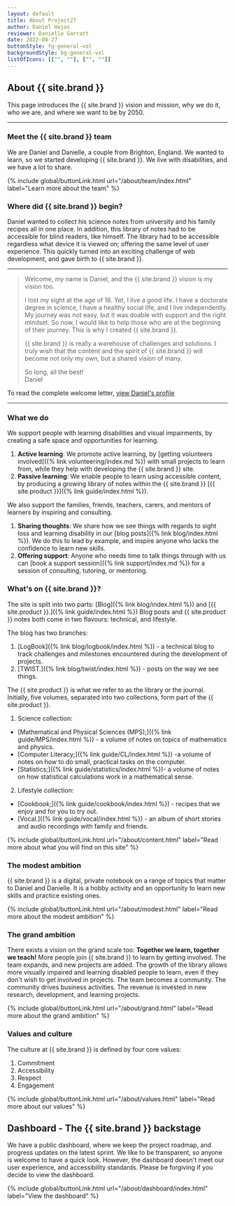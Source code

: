```yaml
---
layout: default
title: About Project27
author: Daniel Hajas
reviewer: Danielle Garratt
date: 2022-08-27
buttonStyle: fg-general-vol
backgroundStyle: bg-general-vol
listOfIcons: [["", ""], ["", ""]]
---
```

## About {{ site.brand }}

This page introduces the {{ site.brand }} vision and mission, why we do it, who we are, and where we want to be by 2050.

---

### Meet the {{ site.brand }} team

We are Daniel and Danielle, a couple from Brighton, England. We wanted to learn, so we started developing {{ site.brand }}. We live with disabilities, and we have a lot to share.

{% include global/buttonLink.html url="/about/team/index.html" label="Learn more about the team" %}

### Where did {{ site.brand }} begin?

Daniel wanted to collect his science notes from university and his family recipes all in one place. In addition, this library of notes had to be accessible for blind readers, like himself. The library had to be accessible regardless what device it is viewed on; offering the same level of user experience. This quickly turned into an exciting challenge of web development, and gave birth to {{ site.brand }}.

---

> Welcome, my name is Daniel, and the {{ site.brand }} vision is my vision too.
>
> I lost my sight at the age of 16. Yet, I live a good life.
I have a doctorate degree in science, I have a healthy social life, and I live independently.
My journey was not easy, but it was doable with support and the right mindset.
So now, I would like to help those who are at the beginning of their journey.
This is why I created {{ site.brand }}.
>
> {{ site.brand }} is really a warehouse of challenges and solutions.
> I truly wish that the content and the spirit of {{ site.brand }} will become not only my own, but a shared vision of many.
>
> So long, all the best!  
> Daniel

To read the complete welcome letter, [view Daniel's profile](./team/Daniel/index.html)

---

### What we do

We support people with learning disabilities and visual impairments, by creating a safe space and opportunities for learning.

1. **Active learning**: We promote active learning, by [getting volunteers involved]({% link volunteering/index.md %}) with small projects to learn from, while they help with developing the {{ site.brand }} site.
2. **Passive learning**: We enable people to learn using accessible content, by producing a growing library of notes within the {{ site.brand }} [{{ site.product }}]({% link guide/index.html %}).

We also support the families, friends, teachers, carers, and mentors of learners by inspiring and consulting.

1. **Sharing thoughts**: We share how we see things with regards to sight loss and learning disability in our [blog posts]({% link blog/index.html %}). We do this to lead by example, and inspire anyone who lacks the confidence to learn new skills.
2. **Offering support**: Anyone who needs time to talk things through with us can [book a support session]({% link support/index.md %}) for a session of consulting, tutoring, or mentoring.

### What's on {{ site.brand }}?

The site is split into two parts: [Blog]({% link blog/index.html %}) and [{{ site.product }}.]({% link guide/index.html %})
Blog posts and {{ site.product }} notes both come in two flavours: technical, and lifestyle.

The blog has two branches:

1. [LogBook]({% link blog/logbook/index.html %}) - a technical blog to track challenges and milestones encountered during the development of projects.
2. [TWIST.]({% link blog/twist/index.html %}) - posts on the way we see things.

The {{ site.product }} is what we refer to as the library or the journal.
Initially, five volumes, separated into two collections, form part of the {{ site.product }}.

1. Science collection:
  * [Mathematical and Physical Sciences (MPS);]({% link guide/MPS/index.html %}) - a volume of notes on topics of mathematics and physics.
  * [Computer Literacy;]({% link guide/CL/index.html %}) -a volume of notes on how to do small, practical tasks on the computer.
  * [Statistics;]({% link guide/statistics/index.html %})- a volume of notes on how statistical calculations work in a mathematical sense.
2. Lifestyle collection:
  * [Cookbook;]({% link guide/cookbook/index.html %}) - recipes that we enjoy and for you to try out.
  * [Vocal.]({% link guide/vocal/index.html %}) - an album of short stories and audio recordings with family and friends.

{% include global/buttonLink.html url="/about/content.html" label="Read more about what you will find on this site" %}

### The modest ambition

{{ site.brand }} is a digital, private notebook on a range of topics that matter to Daniel and Danielle. It is a hobby activity and an opportunity to learn new skills and practice existing ones.

{% include global/buttonLink.html url="/about/modest.html" label="Read more about the modest ambition" %}

### The grand ambition

There exists a vision on the grand scale too: 
**Together we learn, together we teach!**
More people join {{ site.brand }} to learn by getting involved.
The team expands, and new projects are added.
The growth of the library allows more visually impaired and learning disabled people to learn, even if they don't wish to get involved in projects.
The team becomes a community.
The community drives business activities.
The revenue is invested in new research, development, and learning projects.

{% include global/buttonLink.html url="/about/grand.html" label="Read more about the grand ambition" %}

### Values and culture

The culture at {{ site.brand }} is defined by four core values:

1. Commitment
2. Accessibility
3. Respect
4. Engagement

{% include global/buttonLink.html url="/about/values.html" label="Read more about our values" %}

## Dashboard - The {{ site.brand }} backstage

We have a public dashboard, where we keep the project roadmap, and progress updates on the latest sprint. We like to be transparent, so anyone is welcome to have a quick look. However, the dashboard doesn't meet our user experience, and accessibility standards. Please be forgiving if you decide to view the dashboard.

{% include global/buttonLink.html url="/about/dashboard/index.html" label="View the dashboard" %}